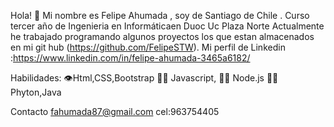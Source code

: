 Hola! 👋
Mi nombre es Felipe Ahumada , soy de Santiago de Chile .
Curso tercer año de Ingenieria en Informáticaen Duoc Uc Plaza Norte
Actualmente he trabajado programando algunos proyectos los que estan almacenados en  mi git hub (https://github.com/FelipeSTW).
Mi perfil de Linkedin :https://www.linkedin.com/in/felipe-ahumada-3465a6182/

Habilidades:
👁️Html,CSS,Bootstrap
👨‍💻 Javascript,
👨‍💻 Node.js
👨‍💻 Phyton,Java



Contacto
fahumada87@gmail.com
cel:963754405



